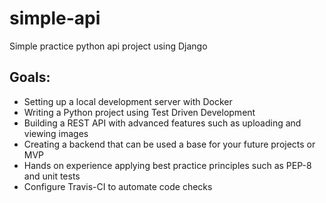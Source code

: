 # simple-api

Simple practice python api project using Django

## Goals:
- Setting up a local development server with Docker
- Writing a Python project using Test Driven Development
- Building a REST API with advanced features such as uploading and viewing images
- Creating a backend that can be used a base for your future projects or MVP
- Hands on experience applying best practice principles such as PEP-8 and unit tests
- Configure Travis-CI to automate code checks